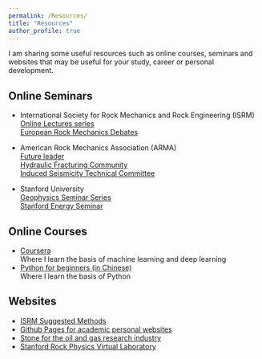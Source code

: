 ```yaml
---
permalink: /Resources/
title: "Resources"
author_profile: true
---
```


I am sharing some useful resources such as online courses, seminars and websites that may be useful for your study, career or personal development.

## Online Seminars  
* International Society for Rock Mechanics and Rock Engineering (ISRM)  
  [Online Lectures series](https://isrm.net/isrm/page/show/1104)  
  [European Rock Mechanics Debates](https://www.youtube.com/playlist?list=PLJDDx6DYJKNCENzmPzTbozT24fLrM_9y6)  

* American Rock Mechanics Association (ARMA)  
  [Future leader](https://www.youtube.com/@armafutureleaders8531)  
  [Hydraulic Fracturing Community](https://www.youtube.com/@ARMA_HFC/featured)  
  [Induced Seismicity Technical Committee](https://www.youtube.com/@armainducedseismicitytechn1162/featured)  

* Stanford University  
  [Geophysics Seminar Series](https://geophysics.stanford.edu/news-events/events/geophysics-seminar-series)  
  [Stanford Energy Seminar](https://www.youtube.com/@PrecourtInstitute/videos)  

## Online Courses  
* [Coursera](https://www.coursera.org/)  
  Where I learn the basis of machine learning and deep learning  
* [Python for beginners (in Chinese)](https://www.bilibili.com/video/BV1c4411e77t/?spm_id_from=333.337.search-card.all.click)  
  Where I learn the basis of Python   

## Websites  
* [ISRM Suggested Methods](https://isrm.net/isrm/page/show/1305)  
* [Github Pages for academic personal websites](https://github.com/academicpages/academicpages.github.io)
* [Stone for the oil and gas research industry](https://kocurekindustries.com/)  
* [Stanford Rock Physics Virtual Laboratory](https://srpvl.stanford.edu/)  